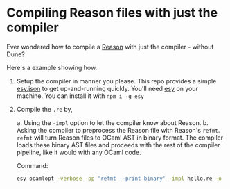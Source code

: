 # Compiling Reason files with just the compiler

Ever wondered how to compile a [Reason](https://reasonml.github.io/) with just the compiler - without Dune?

Here's a example showing how.

1. Setup the compiler in manner you please. This repo provides a
   simple [esy.json](./esy.json) to get up-and-running quickly. You'll
   need [esy](https://esy.sh) on your machine. You can install it with
   `npm i -g esy`
   
   
2. Compile the `.re` by,

	a. Using the `-impl` option to let the compiler know about Reason.
	b. Asking the compiler to preprocess the Reason file with Reason's
	`refmt`. `refmt` will turn Reason files to OCaml AST in binary
	format. The compiler loads these binary AST files and proceeds
	with the rest of the compiler pipeline, like it would with any
	OCaml code.
	
	Command:
	
	```sh
	esy ocamlopt -verbose -pp 'refmt --print binary' -impl hello.re -o hello-reason
    ```
	
	
